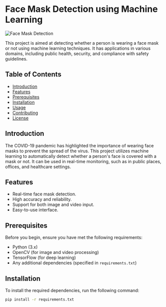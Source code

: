 # Face Mask Detection using Machine Learning

![Face Mask Detection](images/face_mask_detection.jpg)

This project is aimed at detecting whether a person is wearing a face mask or not using machine learning techniques. It has applications in various domains, including public health, security, and compliance with safety guidelines.

## Table of Contents

- [Introduction](#introduction)
- [Features](#features)
- [Prerequisites](#prerequisites)
- [Installation](#installation)
- [Usage](#usage)
- [Contributing](#contributing)
- [License](#license)

## Introduction

The COVID-19 pandemic has highlighted the importance of wearing face masks to prevent the spread of the virus. This project utilizes machine learning to automatically detect whether a person's face is covered with a mask or not. It can be used in real-time monitoring, such as in public places, offices, and healthcare settings.

## Features

- Real-time face mask detection.
- High accuracy and reliability.
- Support for both image and video input.
- Easy-to-use interface.

## Prerequisites

Before you begin, ensure you have met the following requirements:

- Python (3.x)
- OpenCV (for image and video processing)
- TensorFlow (for deep learning)
- Any additional dependencies (specified in `requirements.txt`)

## Installation

To install the required dependencies, run the following command:

```bash
pip install -r requirements.txt
